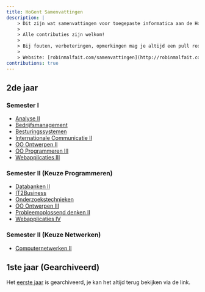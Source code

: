 ```yaml
---
title: HoGent Samenvattingen
description: |
    > Dit zijn wat samenvattingen voor toegepaste informatica aan de HoGent.
    >
    > Alle contributies zijn welkom!
    >
    > Bij fouten, verbeteringen, opmerkingen mag je altijd een pull request sturen of melden bij issues op [GitHub](https://github.com/RobinMalfait/HoGent-Samenvattingen)
    >
    > Website: [robinmalfait.com/samenvattingen](http://robinmalfait.com/samenvattingen).
contributions: true
---
```


## 2de jaar

### Semester I

* [Analyse II](2de-jaar/semester-I/Analyse-II.md) <span class="fa fa-check pull-right"></span>
* [Bedrijfsmanagement](2de-jaar/semester-I/Bedrijfsmanagement.md) <span class="fa fa-check pull-right"></span>
* [Besturingssystemen](2de-jaar/semester-I/Besturingssystemen.md) <span class="fa fa-check pull-right"></span>
* [Internationale Communicatie II](2de-jaar/semester-I/Internationale-Communicatie-II.md)
* [OO Ontwerpen II](2de-jaar/semester-I/OO-Ontwerpen-II.md) <span class="fa fa-check pull-right"></span>
* [OO Programmeren III](2de-jaar/semester-I/OO-Programmeren-III.md) <span class="fa fa-check pull-right"></span>
* [Webapplicaties III](2de-jaar/semester-I/Webapplicaties-III.md) <span class="fa fa-check pull-right"></span>

### Semester II (Keuze Programmeren)

* [Databanken II](2de-jaar/semester-II/Databanken-II.md)
* [IT2Business](2de-jaar/semester-II/IT2Business.md)
* [Onderzoekstechnieken](2de-jaar/semester-II/Onderzoekstechnieken.md)
* [OO Ontwerpen III](2de-jaar/semester-II/OO-Ontwerpen-III.md) <span class="fa fa-check pull-right"></span>
* [Probleemoplossend denken II](2de-jaar/semester-II/Probleemoplossend-denken-II.md)
* [Webapplicaties IV](2de-jaar/semester-II/Webapplicaties-IV.md)

### Semester II (Keuze Netwerken)

* [Computernetwerken II](2de-jaar/semester-II/Computernetwerken-II.md)

## 1ste jaar (Gearchiveerd)

Het [eerste jaar](1ste-jaar/archive.md) is gearchiveerd, je kan het altijd terug bekijken via de link.
